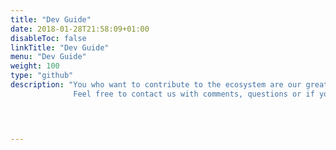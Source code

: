```yaml
---
title: "Dev Guide"
date: 2018-01-28T21:58:09+01:00
disableToc: false
linkTitle: "Dev Guide"
menu: "Dev Guide"
weight: 100
type: "github"
description: "You who want to contribute to the ecosystem are our greatest asset. We believe in joint development and dialogue, and that the more people who collaborate and share information, the better solutions for everyone. This means that source code and information are free for all to use and develop as much as possible. Here you will find our example applications, built on our open APIs, projects that are open for co-development and some information about our key management and policies if you want to contribute.          
              Feel free to contact us with comments, questions or if you would like to help us out at jobtechdevelopment@arbetsformedlingen.se."
              



---
```







